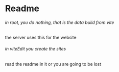 # Readme
###### in root, you do nothing, that is the data build from vite

the server uses this for the website

###### in viteEdit you create the sites

read the readme in it or you are going to be lost
